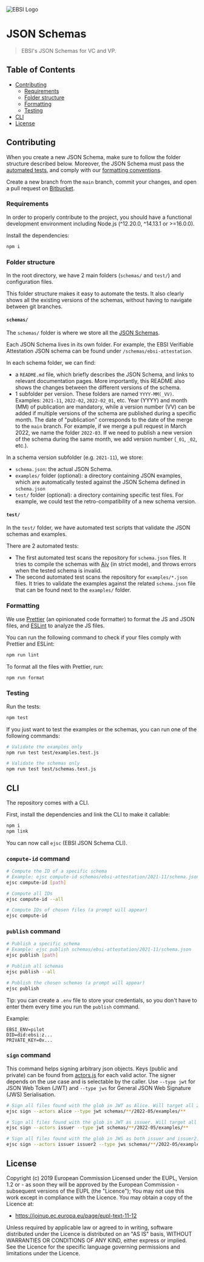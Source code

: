 ![EBSI Logo](https://ec.europa.eu/digital-building-blocks/wikis/images/logo/default-space-logo.svg)

# JSON Schemas

> EBSI's JSON Schemas for VC and VP.

## Table of Contents

- [Contributing](#Contributing)
  - [Requirements](#Requirements)
  - [Folder structure](#Folder-structure)
  - [Formatting](#Formatting)
  - [Testing](#Testing)
- [CLI](#CLI)
- [License](#License)

## Contributing

When you create a new JSON Schema, make sure to follow the folder structure described below. Moreover, the JSON Schema must pass the [automated tests](#Testing), and comply with our [formatting conventions](#Formatting).

Create a new branch from the `main` branch, commit your changes, and open a pull request on [Bitbucket](https://ec.europa.eu/digital-building-blocks/code/projects/EBSI/repos/json-schema/browse).

### Requirements

In order to properly contribute to the project, you should have a functional development environment including Node.js (^12.20.0, ^14.13.1 or >=16.0.0).

Install the dependencies:

```sh
npm i
```

### Folder structure

In the root directory, we have 2 main folders (`schemas/` and `test/`) and configuration files.

This folder structure makes it easy to automate the tests. It also clearly shows all the existing versions of the schemas, without having to navigate between git branches.

#### `schemas/`

The `schemas/` folder is where we store all the [JSON Schemas](https://json-schema.org/).

Each JSON Schema lives in its own folder. For example, the EBSI Verifiable Attestation JSON schema can be found under `/schemas/ebsi-attestation`.

In each schema folder, we can find:

- a `README.md` file, which briefly describes the JSON Schema, and links to relevant documentation pages. More importantly, this README also shows the changes between the different versions of the schema.
- 1 subfolder per version. These folders are named `YYYY-MM(_VV)`. Examples: `2021-11`, `2022-02`, `2022-02_01`, etc. Year (YYYY) and month (MM) of publication are mandatory, while a version number (VV) can be added if multiple versions of the schema are published during a specific month. The date of "publication" corresponds to the date of the merge to the `main` branch. For example, if we merge a pull request in March 2022, we name the folder `2022-03`. If we need to publish a new version of the schema during the same month, we add version number (`_01`, `_02`, etc.).

In a schema version subfolder (e.g. `2021-11`), we store:

- `schema.json`: the actual JSON Schema.
- `examples/` folder (optional): a directory containing JSON examples, which are automatically tested against the JSON Schema defined in `schema.json`
- `test/` folder (optional): a directory containing specific test files. For example, we could test the retro-compatibility of a new schema version.

#### `test/`

In the `test/` folder, we have automated test scripts that validate the JSON schemas and examples.

There are 2 automated tests:

- The first automated test scans the repository for `schema.json` files. It tries to compile the schemas with [Ajv](https://ajv.js.org/) (in strict mode), and throws errors when the tested schema is invalid.
- The second automated test scans the repository for `examples/*.json` files. It tries to validate the examples against the related `schema.json` file that can be found next to the `examples/` folder.

### Formatting

We use [Prettier](https://prettier.io/) (an opinionated code formatter) to format the JS and JSON files, and [ESLint](https://eslint.org/) to analyze the JS files.

You can run the following command to check if your files comply with Prettier and ESLint:

```sh
npm run lint
```

To format all the files with Prettier, run:

```sh
npm run format
```

### Testing

Run the tests:

```sh
npm test
```

If you just want to test the examples or the schemas, you can run one of the following commands:

```sh
# Validate the examples only
npm run test test/examples.test.js

# Validate the schemas only
npm run test test/schemas.test.js
```

## CLI

The repository comes with a CLI.

First, install the dependencies and link the CLI to make it callable:

```sh
npm i
npm link
```

You can now call `ejsc` (EBSI JSON Schema CLI).

### `compute-id` command

```sh
# Compute the ID of a specific schema
# Example: ejsc compute-id schemas/ebsi-attestation/2021-11/schema.json
ejsc compute-id [path]

# Compute all IDs
ejsc compute-id --all

# Compute IDs of chosen files (a prompt will appear)
ejsc compute-id
```

### `publish` command

```sh
# Publish a specific schema
# Example: ejsc publish schemas/ebsi-attestation/2021-11/schema.json
ejsc publish [path]

# Publish all schemas
ejsc publish --all

# Publish the chosen schemas (a prompt will appear)
ejsc publish
```

Tip: you can create a `.env` file to store your credentials, so you don't have to enter them every time you run the `publish` command.

Example:

```
EBSI_ENV=pilot
DID=did:ebsi:z...
PRIVATE_KEY=0x...
```

### `sign` command

This command helps signing arbitrary json objects. Keys (public and private) can be found from [actors.js](cli/commands/sign/actors.js) for each valid actor. The signer depends on the use case and is selectable by the caller. Use `--type jwt` for JSON Web Token (JWT) and `--type jws` for General JSON Web Signature (JWS) Serialisation.

```sh
# Sign all files found with the glob in JWT as Alice. Will target all 2022-05 examples
ejsc sign --actors alice --type jwt schemas/**/2022-05/examples/**

# Sign all files found with the glob in JWT as issuer. Will target all 2022-05 examples
ejsc sign --actors issuer --type jwt schemas/**/2022-05/examples/**

# Sign all files found with the glob in JWS as both issuer and issuer2. Will target all 2022-05 examples
ejsc sign --actors issuer issuer2 --type jws schemas/**/2022-05/examples/**
```

## License

Copyright (c) 2019 European Commission
Licensed under the EUPL, Version 1.2 or - as soon they will be approved by the European Commission - subsequent versions of the EUPL (the "Licence");
You may not use this work except in compliance with the Licence.
You may obtain a copy of the Licence at:

- <https://joinup.ec.europa.eu/page/eupl-text-11-12>

Unless required by applicable law or agreed to in writing, software distributed under the Licence is distributed on an "AS IS" basis, WITHOUT WARRANTIES OR CONDITIONS OF ANY KIND, either express or implied. See the Licence for the specific language governing permissions and limitations under the Licence.
